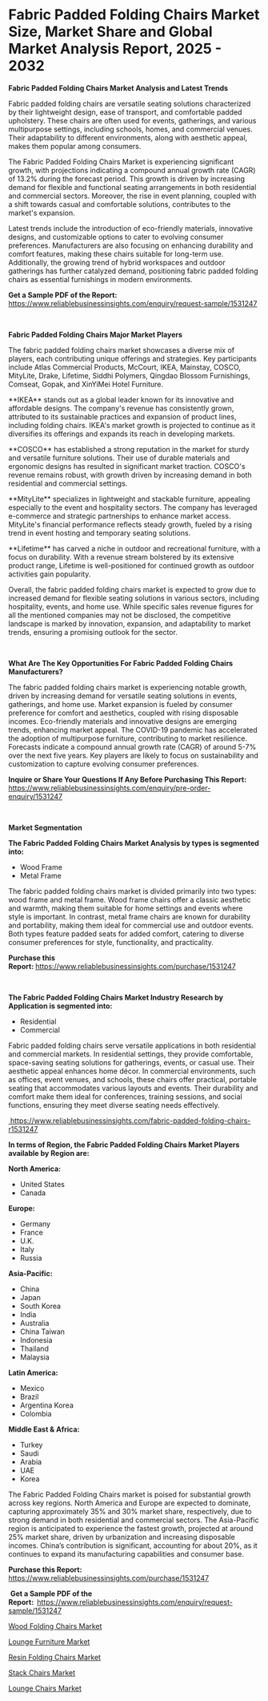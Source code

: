 <p><h1>Fabric Padded Folding Chairs Market Size, Market Share and Global Market Analysis Report, 2025 - 2032</h1></p><p><strong>Fabric Padded Folding Chairs Market Analysis and Latest Trends</strong></p>
<p><p>Fabric padded folding chairs are versatile seating solutions characterized by their lightweight design, ease of transport, and comfortable padded upholstery. These chairs are often used for events, gatherings, and various multipurpose settings, including schools, homes, and commercial venues. Their adaptability to different environments, along with aesthetic appeal, makes them popular among consumers.</p><p>The Fabric Padded Folding Chairs Market is experiencing significant growth, with projections indicating a compound annual growth rate (CAGR) of 13.2% during the forecast period. This growth is driven by increasing demand for flexible and functional seating arrangements in both residential and commercial sectors. Moreover, the rise in event planning, coupled with a shift towards casual and comfortable solutions, contributes to the market's expansion.</p><p>Latest trends include the introduction of eco-friendly materials, innovative designs, and customizable options to cater to evolving consumer preferences. Manufacturers are also focusing on enhancing durability and comfort features, making these chairs suitable for long-term use. Additionally, the growing trend of hybrid workspaces and outdoor gatherings has further catalyzed demand, positioning fabric padded folding chairs as essential furnishings in modern environments.</p></p>
<p><strong>Get a Sample PDF of the Report:&nbsp;</strong> <a href="https://www.reliablebusinessinsights.com/enquiry/request-sample/1531247?utm_campaign=117&utm_medium=2&utm_source=Github&utm_content=ia&utm_term=06022025&utm_id=fabric-padded-folding-chairs">https://www.reliablebusinessinsights.com/enquiry/request-sample/1531247</a></p>
<p>&nbsp;</p>
<p><strong>Fabric Padded Folding Chairs Major Market Players</strong></p>
<p><p>The fabric padded folding chairs market showcases a diverse mix of players, each contributing unique offerings and strategies. Key participants include Atlas Commercial Products, McCourt, IKEA, Mainstay, COSCO, MityLite, Drake, Lifetime, Siddhi Polymers, Qingdao Blossom Furnishings, Comseat, Gopak, and XinYiMei Hotel Furniture.</p><p>**IKEA** stands out as a global leader known for its innovative and affordable designs. The company's revenue has consistently grown, attributed to its sustainable practices and expansion of product lines, including folding chairs. IKEA's market growth is projected to continue as it diversifies its offerings and expands its reach in developing markets.</p><p>**COSCO** has established a strong reputation in the market for sturdy and versatile furniture solutions. Their use of durable materials and ergonomic designs has resulted in significant market traction. COSCO's revenue remains robust, with growth driven by increasing demand in both residential and commercial settings.</p><p>**MityLite** specializes in lightweight and stackable furniture, appealing especially to the event and hospitality sectors. The company has leveraged e-commerce and strategic partnerships to enhance market access. MityLite's financial performance reflects steady growth, fueled by a rising trend in event hosting and temporary seating solutions.</p><p>**Lifetime** has carved a niche in outdoor and recreational furniture, with a focus on durability. With a revenue stream bolstered by its extensive product range, Lifetime is well-positioned for continued growth as outdoor activities gain popularity.</p><p>Overall, the fabric padded folding chairs market is expected to grow due to increased demand for flexible seating solutions in various sectors, including hospitality, events, and home use. While specific sales revenue figures for all the mentioned companies may not be disclosed, the competitive landscape is marked by innovation, expansion, and adaptability to market trends, ensuring a promising outlook for the sector.</p></p>
<p>&nbsp;</p>
<p><strong>What Are The Key Opportunities For Fabric Padded Folding Chairs Manufacturers?</strong></p>
<p><p>The fabric padded folding chairs market is experiencing notable growth, driven by increasing demand for versatile seating solutions in events, gatherings, and home use. Market expansion is fueled by consumer preference for comfort and aesthetics, coupled with rising disposable incomes. Eco-friendly materials and innovative designs are emerging trends, enhancing market appeal. The COVID-19 pandemic has accelerated the adoption of multipurpose furniture, contributing to market resilience. Forecasts indicate a compound annual growth rate (CAGR) of around 5-7% over the next five years. Key players are likely to focus on sustainability and customization to capture evolving consumer preferences.</p></p>
<p><strong>Inquire or Share Your Questions If Any Before Purchasing This Report:</strong> <a href="https://www.reliablebusinessinsights.com/enquiry/pre-order-enquiry/1531247?utm_campaign=117&utm_medium=2&utm_source=Github&utm_content=ia&utm_term=06022025&utm_id=fabric-padded-folding-chairs">https://www.reliablebusinessinsights.com/enquiry/pre-order-enquiry/1531247</a></p>
<p>&nbsp;</p>
<p><strong>Market Segmentation</strong></p>
<p><strong>The Fabric Padded Folding Chairs Market Analysis by types is segmented into:</strong></p>
<p><ul><li>Wood Frame</li><li>Metal Frame</li></ul></p>
<p><p>The fabric padded folding chairs market is divided primarily into two types: wood frame and metal frame. Wood frame chairs offer a classic aesthetic and warmth, making them suitable for home settings and events where style is important. In contrast, metal frame chairs are known for durability and portability, making them ideal for commercial use and outdoor events. Both types feature padded seats for added comfort, catering to diverse consumer preferences for style, functionality, and practicality.</p></p>
<p><strong>Purchase this Report:&nbsp;</strong><a href="https://www.reliablebusinessinsights.com/purchase/1531247?utm_campaign=117&utm_medium=2&utm_source=Github&utm_content=ia&utm_term=06022025&utm_id=fabric-padded-folding-chairs">https://www.reliablebusinessinsights.com/purchase/1531247</a></p>
<p>&nbsp;</p>
<p><strong>The Fabric Padded Folding Chairs Market Industry Research by Application is segmented into:</strong></p>
<p><ul><li>Residential</li><li>Commercial</li></ul></p>
<p><p>Fabric padded folding chairs serve versatile applications in both residential and commercial markets. In residential settings, they provide comfortable, space-saving seating solutions for gatherings, events, or casual use. Their aesthetic appeal enhances home décor. In commercial environments, such as offices, event venues, and schools, these chairs offer practical, portable seating that accommodates various layouts and events. Their durability and comfort make them ideal for conferences, training sessions, and social functions, ensuring they meet diverse seating needs effectively.</p></p>
<p><a href="https://www.reliablebusinessinsights.com/fabric-padded-folding-chairs-r1531247?utm_campaign=117&utm_medium=2&utm_source=Github&utm_content=ia&utm_term=06022025&utm_id=fabric-padded-folding-chairs">&nbsp;https://www.reliablebusinessinsights.com/fabric-padded-folding-chairs-r1531247</a></p>
<p><strong>In terms of Region, the Fabric Padded Folding Chairs Market Players available by Region are:</strong></p>
<p>
    <p> <strong> North America: </strong>
        <ul>
            <li>United States</li>
            <li>Canada</li>
        </ul>
        </p> 
    <p> <strong> Europe: </strong>
        <ul>
            <li>Germany</li>
            <li>France</li>
            <li>U.K.</li>
            <li>Italy</li>
            <li>Russia</li>
        </ul>
        </p> 
    <p> <strong> Asia-Pacific: </strong>
        <ul>
            <li>China</li>
            <li>Japan</li>
            <li>South Korea</li>
            <li>India</li>
            <li>Australia</li>
            <li>China Taiwan</li>
            <li>Indonesia</li>
            <li>Thailand</li>
            <li>Malaysia</li>
        </ul>
        </p> 
    <p> <strong> Latin America: </strong>
        <ul>
            <li>Mexico</li>
            <li>Brazil</li>
            <li>Argentina Korea</li>
            <li>Colombia</li>
        </ul>
        </p> 
    <p> <strong> Middle East & Africa: </strong>
        <ul>
            <li>Turkey</li>
            <li>Saudi</li>
            <li>Arabia</li>
            <li>UAE</li>
            <li>Korea</li>
        </ul>
    </p>
    </p>
<p><p>The Fabric Padded Folding Chairs market is poised for substantial growth across key regions. North America and Europe are expected to dominate, capturing approximately 35% and 30% market share, respectively, due to strong demand in both residential and commercial sectors. The Asia-Pacific region is anticipated to experience the fastest growth, projected at around 25% market share, driven by urbanization and increasing disposable incomes. China’s contribution is significant, accounting for about 20%, as it continues to expand its manufacturing capabilities and consumer base.</p></p>
<p><strong>Purchase this Report: </strong><a href="https://www.reliablebusinessinsights.com/purchase/1531247?utm_campaign=117&utm_medium=2&utm_source=Github&utm_content=ia&utm_term=06022025&utm_id=fabric-padded-folding-chairs">https://www.reliablebusinessinsights.com/purchase/1531247</a></p>
<p>&nbsp;<strong>Get a Sample PDF of the Report:&nbsp;&nbsp;</strong><a href="https://www.reliablebusinessinsights.com/enquiry/request-sample/1531247?utm_campaign=117&utm_medium=2&utm_source=Github&utm_content=ia&utm_term=06022025&utm_id=fabric-padded-folding-chairs">https://www.reliablebusinessinsights.com/enquiry/request-sample/1531247</a></p>
<p><strong></strong></p>
<p><p><a href="https://github.com/rosalinebhakta48/Market-Research-Report-List-1/blob/main/wood-folding-chairs-market.md?utm_campaign=117&utm_medium=2&utm_source=Github&utm_content=ia&utm_term=06022025&utm_id=fabric-padded-folding-chairs">Wood Folding Chairs Market</a></p><p><a href="https://github.com/nkbaroga/Market-Research-Report-List-1/blob/main/lounge-furniture-market.md?utm_campaign=117&utm_medium=2&utm_source=Github&utm_content=ia&utm_term=06022025&utm_id=fabric-padded-folding-chairs">Lounge Furniture Market</a></p><p><a href="https://github.com/lateshab69/Market-Research-Report-List-1/blob/main/resin-folding-chairs-market.md?utm_campaign=117&utm_medium=2&utm_source=Github&utm_content=ia&utm_term=06022025&utm_id=fabric-padded-folding-chairs">Resin Folding Chairs Market</a></p><p><a href="https://github.com/chongseney974/Market-Research-Report-List-1/blob/main/stack-chairs-market.md?utm_campaign=117&utm_medium=2&utm_source=Github&utm_content=ia&utm_term=06022025&utm_id=fabric-padded-folding-chairs">Stack Chairs Market</a></p><p><a href="https://github.com/hedbomkrahe/Market-Research-Report-List-1/blob/main/lounge-chairs-market.md?utm_campaign=117&utm_medium=2&utm_source=Github&utm_content=ia&utm_term=06022025&utm_id=fabric-padded-folding-chairs">Lounge Chairs Market</a></p></p>